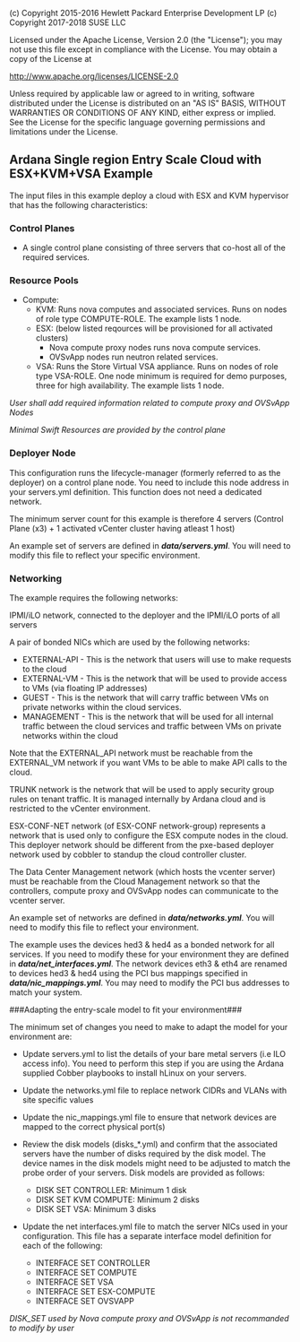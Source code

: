 
(c) Copyright 2015-2016 Hewlett Packard Enterprise Development LP
(c) Copyright 2017-2018 SUSE LLC

Licensed under the Apache License, Version 2.0 (the "License"); you may
not use this file except in compliance with the License. You may obtain
a copy of the License at

http://www.apache.org/licenses/LICENSE-2.0

Unless required by applicable law or agreed to in writing, software
distributed under the License is distributed on an "AS IS" BASIS, WITHOUT
WARRANTIES OR CONDITIONS OF ANY KIND, either express or implied. See the
License for the specific language governing permissions and limitations
under the License.


## Ardana Single region Entry Scale Cloud with ESX+KVM+VSA Example ##

The input files in this example deploy a cloud with ESX and KVM hypervisor that has the following characteristics:


### Control Planes ###

- A single control plane consisting of three servers that co-host all of the required services.

### Resource Pools ###
- Compute:
    - KVM: Runs nova computes and associated services. Runs on nodes of role type COMPUTE-ROLE. The example lists 1 node.
    - ESX: (below listed reqources will be provisioned for all activated clusters)
        - Nova compute proxy nodes runs nova compute services.
        - OVSvApp nodes run neutron related services.
    - VSA: Runs the Store Virtual VSA appliance. Runs on nodes of role type VSA-ROLE. One node minimum is required for demo purposes,
    three for high availability. The example lists 1 node.

*User shall add required information related to compute proxy and OVSvApp Nodes*

*Minimal Swift Resources are provided by the control plane*

### Deployer Node ###

This configuration runs the lifecycle-manager (formerly referred to as the deployer) on a control plane node.
You need to include this node address in your servers.yml definition. This function does not need a dedicated network.

The minimum server count for this example is therefore 4 servers (Control Plane (x3) + 1 activated vCenter cluster having atleast 1 host)

An example set of servers are defined in ***data/servers.yml***.   You will need to modify this file to reflect your specific environment.


### Networking ###

The example requires the following networks:

IPMI/iLO network, connected to the deployer and the IPMI/iLO ports of all servers

A pair of bonded NICs which are used by the following networks:

- EXTERNAL-API - This is the network that users will use to make requests to the cloud
- EXTERNAL-VM - This is the network that will be used to provide access to VMs (via floating IP addresses)
- GUEST - This is the network that will carry traffic between VMs on  private networks within the cloud services.
- MANAGEMENT - This is the network that will be used for all internal traffic between the cloud services and traffic between VMs on private networks within the cloud

Note that the EXTERNAL_API network must be reachable from the EXTERNAL_VM network if you want VMs to be able to make API calls to the cloud.

TRUNK network is the network that will be used to apply security group rules on tenant traffic. It is managed internally by Ardana cloud and
is restricted to the vCenter environment.

ESX-CONF-NET network (of ESX-CONF network-group) represents a network that is used only to configure the ESX compute nodes in the cloud.  This deployer network should be different from the pxe-based deployer network used by cobbler to standup the cloud controller cluster.

The Data Center Management network (which hosts the vcenter server) must be reachable from the Cloud Management network so that the controllers,
compute proxy and OVSvApp nodes can communicate to the vcenter server.

An example set of networks are defined in ***data/networks.yml***.    You will need to modify this file to reflect your environment.

The example uses the devices hed3 & hed4 as a bonded network for all services.  If you need to modify these for your environment they
are defined in ***data/net_interfaces.yml***.    The network devices eth3 & eth4 are renamed to devices hed3 & hed4 using the PCI bus mappings
specified in  ***data/nic_mappings.yml***.    You may need to modify the PCI bus addresses to match your system.

###Adapting the entry-scale model to fit your environment###

The minimum set of changes you need to make to adapt the model for your environment are:

- Update servers.yml to list the details of your bare metal servers (i.e ILO access info). You need to perform this step if you are using
 the Ardana supplied Cobber playbooks to install hLinux on your servers.

- Update the networks.yml file to replace network CIDRs and VLANs with site specific values

- Update the nic_mappings.yml file to ensure that network devices are mapped to the correct physical port(s)

- Review the disk models (disks_*.yml) and confirm that the associated servers have the number of disks required by the disk model.
  The device names in the disk models might need to be adjusted to match the probe order of your servers.
Disk models are provided as follows:
    - DISK SET CONTROLLER: Minimum 1 disk
    - DISK SET KVM COMPUTE: Minimum 2 disks
    - DISK SET VSA: Minimum 3 disks

- Update the net interfaces.yml file to match the server NICs used in your configuration. This file has a separate interface model
  definition for each of the following:
    - INTERFACE SET CONTROLLER
    - INTERFACE SET COMPUTE
    - INTERFACE SET VSA
    - INTERFACE SET ESX-COMPUTE
    - INTERFACE SET OVSVAPP

*DISK_SET used by Nova compute proxy and OVSvApp is not recommanded to modify by user*
